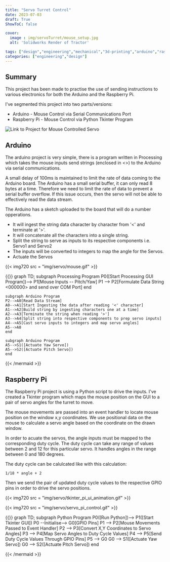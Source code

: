 ```yaml
---
title: "Servo Turret Control"
date: 2023-07-03
draft: True
ShowToC: false

cover:
  image : img/servoTurret/mouse_setup.jpg
  alt: 'Solidworks Render of Tractor'

tags: ["design","engineering","mechanical","3d-printing","arduino","raspberry pi"]
categories: ["engineering","design"]
---
```


## Summary

This project has been made to practise the use of sending instructions to various electronics for both the Arduino and the Raspberry Pi.

I've segmented this project into two parts/versions:
- Arduino - Mouse Control via Serial Communications Port
- Raspberry Pi - Mouse Control via Python Tkinter Program

![Link to Project for Mouse Controlled Servo](https://github.com/Filpill/mouseServo)

## Arduino 

The arduino project is very simple, there is a program written in Processing which takes the mouse inputs send strings (enclosed in <>) to the Arduino via serial communications. 

A small delay of 100ms is maintained to limit the rate of data coming to the Arduino board. The Arduino has a small serial buffer, it can only read 8 bytes at a time. Therefore we need to limit the rate of data to prevent a serial buffer overflow. If this issue occurs, then the servo will not be able to effectively read the data stream.

The Arduino has a sketch uploaded to the board that will do a number opperations. 
- It will ingest the string data character by character from '<' and terminate at '>'.
- It will concatenate all the characters into a single string.
- Split the string to serve as inputs to its respective components i.e. Servo1 and Servo2
- The inputs will be converted to integers to map the angle for the Servos.
- Actuate the Servos


{{< img720 src = "img/servo/mouse.gif" >}}

{{<mermaid>}}
graph TD;
    subgraph Processing Program
    P0([Start Processing GUI Program])--> P1[Mouse Inputs -- Pitch/Yaw]
    P1 --> P2[Formulate Data String <000000> and send over COM Port]
    end

    subgraph Arduino Program
    P2-->A0[Read Data Stream]
    A0-->A1[Start Ingesting the data after reading '<' character]
    A1-->A2[Build string by ingesting characters one at a time]
    A2-->A3[Terminate the string when reading '>']
    A3-->A4[Split string into respective components to prep servo inputs]
    A4-->A5[Cast servo inputs to integers and map servo angles]
    A5-->A0
    end

    subgraph Arduino Program
    A5-->S1([Actuate Yaw Servo])
    A5-->S2([Actuate Pitch Servo])
    end
{{< /mermaid >}}

## Raspberry Pi 


The Raspberry Pi project is using a Python script to drive the inputs. I've created a Tkinter program which maps the mouse position on the GUI to a pair of servo angles for the turret to move.

The mouse movements are passed into an event handler to locate mouse position on the window x,y coordinates. We use positional data on the mouse to calculate a servo angle based on the coordinate on the drawn window.

In order to acuate the servos, the angle inputs must be mapped to the corresponding duty cycle. The duty cycle can take any range of values between 2 and 12 for this particular servo. It handles angles in the range between 0 and 180 degrees.

The duty cycle can be calulcated like with this calculation:

```
1/18 * angle + 2
```

Then we send the pair of updated duty cycle values to the respective GPIO pins in order to drive the servo positions.

{{< img720 src = "img/servo/tkinter_pi_ui_animation.gif" >}}

{{< img720 src = "img/servo/servo_pi_control.gif" >}}

{{<mermaid>}}
graph TD;
    subgraph Python Program
    P0([Run Python])--> P1([Start Tkinter GUI])
    P0 --Initialise--> G0[GPIO Pins]
    P1 --> P2[Mouse Movements Passed to Event Handler]
    P2 --> P3[Convert X,Y Coordinates to Servo Angles]
    P3 --> P4[Map Servo Angles to Duty Cycle Values]
    P4 --> P5[Send Duty Cycle Values Through GPIO Pins]
    P5 --> G0
    G0 --> S1([Actuate Yaw Servo])
    G0 --> S2([Actuate Pitch Servo])
    end

{{< /mermaid >}}
